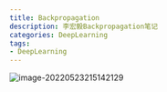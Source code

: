 ```yaml
---
title: Backpropagation
description: 李宏毅Backpropagation笔记
categories: DeepLearning
tags:
- DeepLearning
---
```


![image-20220523215142129](E:\Blog\images\image-20220523215142129.png)
